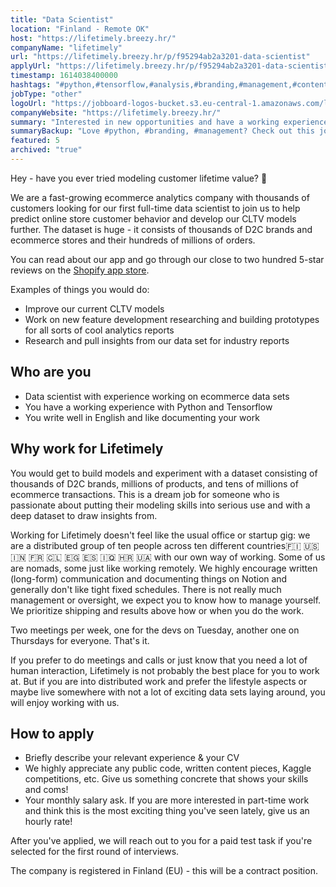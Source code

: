 ```yaml
---
title: "Data Scientist"
location: "Finland - Remote OK"
host: "https://lifetimely.breezy.hr/"
companyName: "lifetimely"
url: "https://lifetimely.breezy.hr/p/f95294ab2a3201-data-scientist"
applyUrl: "https://lifetimely.breezy.hr/p/f95294ab2a3201-data-scientist/apply"
timestamp: 1614038400000
hashtags: "#python,#tensorflow,#analysis,#branding,#management,#content,#English"
jobType: "other"
logoUrl: "https://jobboard-logos-bucket.s3.eu-central-1.amazonaws.com/lifetimely"
companyWebsite: "https://lifetimely.breezy.hr/"
summary: "Interested in new opportunities and have a working experience with Python and Tensorflow? Lifetimely has a job opening for a Data Scientist."
summaryBackup: "Love #python, #branding, #management? Check out this job post!"
featured: 5
archived: "true"
---
```


Hey - have you ever tried modeling customer lifetime value? 👋

We are a fast-growing ecommerce analytics company with thousands of customers looking for our first full-time data scientist to join us to help predict online store customer behavior and develop our CLTV models further. The dataset is huge - it consists of thousands of D2C brands and ecommerce stores and their hundreds of millions of orders.

You can read about our app and go through our close to two hundred 5-star reviews on the [Shopify app store](https://apps.shopify.com/lifetimely-lifetime-value-and-profit-analytics).

Examples of things you would do:

*   Improve our current CLTV models
*   Work on new feature development researching and building prototypes for all sorts of cool analytics reports
*   Research and pull insights from our data set for industry reports

## Who are you

*   Data scientist with experience working on ecommerce data sets
*   You have a working experience with Python and Tensorflow
*   You write well in English and like documenting your work

## Why work for Lifetimely

You would get to build models and experiment with a dataset consisting of thousands of D2C brands, millions of products, and tens of millions of ecommerce transactions. This is a dream job for someone who is passionate about putting their modeling skills into serious use and with a deep dataset to draw insights from.

Working for Lifetimely doesn't feel like the usual office or startup gig: we are a distributed group of ten people across ten different countries🇫🇮 🇺🇸 🇮🇳 🇫🇷 🇨🇱 🇪🇬 🇪🇸 🇮🇶 🇭🇷 🇺🇦 with our own way of working. Some of us are nomads, some just like working remotely. We highly encourage written (long-form) communication and documenting things on Notion and generally don't like tight fixed schedules. There is not really much management or oversight, we expect you to know how to manage yourself. We prioritize shipping and results above how or when you do the work.

Two meetings per week, one for the devs on Tuesday, another one on Thursdays for everyone. That's it.

If you prefer to do meetings and calls or just know that you need a lot of human interaction, Lifetimely is not probably the best place for you to work at. But if you are into distributed work and prefer the lifestyle aspects or maybe live somewhere with not a lot of exciting data sets laying around, you will enjoy working with us.

## How to apply

*   Briefly describe your relevant experience & your CV
*   We highly appreciate any public code, written content pieces, Kaggle competitions, etc. Give us something concrete that shows your skills and coms!
*   Your monthly salary ask. If you are more interested in part-time work and think this is the most exciting thing you've seen lately, give us an hourly rate!

After you've applied, we will reach out to you for a paid test task if you're selected for the first round of interviews.

The company is registered in Finland (EU) - this will be a contract position.
